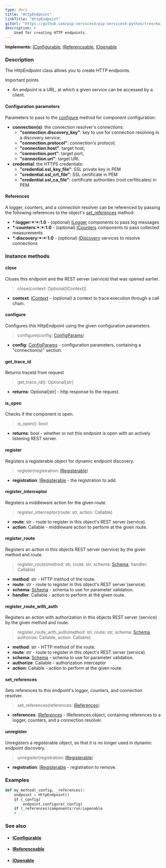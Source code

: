```yaml
---
type: docs
title: "HttpEndpoint"
linkTitle: "HttpEndpoint"
gitUrl: "https://github.com/pip-services4/pip-services4-python/tree/main/pip-services4-http-python"
description: >
    Used for creating HTTP endpoints. 
---
```


**Implements:** [IConfigurable](../../../components/config/iconfigurable), [IReferenceable](../../../components/refer/ireferenceable), [IOpenable](../../../components/run/iopenable)

### Description

The HttpEndpoint class allows you to create HTTP endpoints. 

Important points

- An endpoint is a URL, at which a given service can be accessed by a client. 

#### Configuration parameters
Parameters to pass to the [configure](#configure) method for component configuration:

- **connection(s)**: the connection resolver's connections:
    - **"connection.discovery_key"**: key to use for connection resolving in a discovery service;
    - **"connection.protocol"**: connection's protocol;
    - **"connection.host"**: target host;
    - **"connection.port"**: target port;
    - **"connection.uri"**: target URI.
- **credential**: the HTTPS credentials:
    - **"credential.ssl_key_file"**: SSL private key in PEM
    - **"credential.ssl_crt_file"**: SSL certificate in PEM
    - **"credential.ssl_ca_file"**: certificate authorities (root cerfiticates) in PEM


#### References
A logger, counters, and a connection resolver can be referenced by passing the 
following references to the object's [set_references](#set_references) method:

- **\*:logger:\*:\*:1.0** - (optional) [ILogger](../../../observability/log/ilogger) components to pass log messages
- **\*:counters:\*:\*:1.0** - (optional) [ICounters](../../../observability/count/icounters) components to pass collected measurements
- **\*:discovery:\*:\*:1.0** - (optional) [IDiscovery](../../../config/connect/idiscovery) services to resolve connections


### Instance methods

#### close
Closes this endpoint and the REST server (service) that was opened earlier.

> close(context: Optional[IContext])

- **context**: [IContext](../../../components/context/icontext) - (optional) a context to trace execution through a call chain.


#### configure
Configures this HttpEndpoint using the given configuration parameters.

> configure(config: [ConfigParams](../../../components/config/config_params))

- **config**: [ConfigParams](../../../components/config/config_params) - configuration parameters, containing a "connection(s)" section.


#### get_trace_id
Returns traceId from request

> get_trace_id(): Optional[str]

- **returns**: Optional[str] - http response to the request.


#### is_open
Checks if the component is open.

> is_open(): bool

- **returns**: bool - whether or not this endpoint is open with an actively listening REST server.


#### register
Registers a registerable object for dynamic endpoint discovery.

> register(registration: [IRegisterable](../iregisterable))

- **registration**: [IRegisterable](../iregisterable) - the registration to add.


#### register_interceptor
Registers a middleware action for the given route.

> register_interceptor(route: str, action: Callable)

- **route**: str - route to register in this object's REST server (service).
- **action**: Callable - middleware action to perform at the given route.


#### register_route
Registers an action in this objects REST server (service) by the given method and route.

> register_route(method: str, route: str, schema: [Schema](../../../data/validate/schema), handler: Callable)

- **method**: str - HTTP method of the route.
- **route**: str - route to register in this object's REST server (service).
- **schema**: [Schema](../../../data/validate/schema) - schema to use for parameter validation.
- **handler**: Callable - action to perform at the given route.


#### register_route_with_auth
Registers an action with authorization in this objects REST server (service)
by the given method and route.

> register_route_with_auth(method: str, route: str, schema: [Schema](../../../commons/validate/schema), authorize: Callable, action: Callable)

- **method**: str - HTTP method of the route.
- **route**: str - route to register in this object's REST server (service).
- **schema**: [Schema](../../../data/validate/schema) - schema to use for parameter validation.
- **authorize**: Callable - authorization interceptor
- **action**: Callable - action to perform at the given route.


#### set_references
Sets references to this endpoint's logger, counters, and connection resolver.

> set_references(references: [IReferences](../../../components/refer/ireferences))

- **references**: [IReferences](../../../components/refer/ireferences) - IReferences object, containing references to a logger, counters, and a connection resolver.


#### unregister
Unregisters a registerable object, so that it is no longer used in dynamic endpoint discovery.

> unregister(registration: [IRegisterable](../iregisterable))

- **registration**: [IRegisterable](../iregisterable) - registration to remove.

### Examples

```python
def my_method(_config, _references):
    endpoint = HttpEndpoint()
    if (_config)
        endpoint.configure(_config)
    if (_references)components/run/iopenable
    # ...
```

### See also
- #### [IConfigurable](../../../components/config/iconfigurable)
- #### [IReferenceable](../../../components/refer/ireferenceable)
- #### [IOpenable](../../../commons/run/iopenable)
